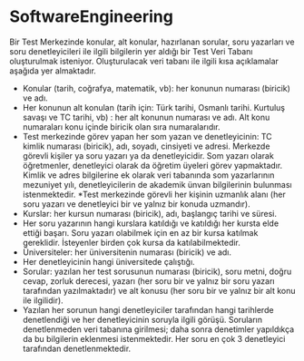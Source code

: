 # SoftwareEngineering


 Bir Test Merkezinde konular, alt konular, hazırlanan sorular, 
 soru yazarları ve soru denetleyicileri ile ilgili bilgilerin yer aldığı bir Test Veri Tabanı oluşturulmak isteniyor. 
 Oluşturulacak veri tabanı ile ilgili kısa açıklamalar aşağıda yer almaktadır. 
 
* Konular (tarih, coğrafya, matematik, vb): her konunun numarası (biricik) ve adı. 
* Her konunun alt konulan (tarih için: Türk tarihi, Osmanlı tarihi. Kurtuluş savaşı ve TC tarihi, vb) : her alt konunun numarası ve adı. Alt konu numaraları konu içinde biricik olan sıra numaralarıdır. 
* Test merkezinde görev yapan her som yazan ve denetleyicinin: TC kimlik numarası (biricik), adı, soyadı, cinsiyeti ve adresi. Merkezde görevli kişiler ya soru yazarı ya da denetleyicidir. Som yazarı olarak öğretmenler, denetleyici olarak da öğretim üyeleri görev yapmaktadır. Kimlik ve adres bilgilerine ek olarak veri tabanında som yazarlarının mezuniyet yılı, denetleyicilerin de akademik ünvan bilgilerinin bulunması istenmektedir. 
*Test merkezinde görevli her kişinin uzmanlık alanı (her soru yazarı ve denetleyici bir ve yalnız bir konuda uzmandır). 
* Kurslar: her kursun numarası (biricik), adı, başlangıç tarihi ve süresi. 
* Her soru yazarının hangi kurslara katıldığı ve katıldığı her kursta elde ettiği başarı. Soru yazarı olabilmek için en az bir kursa katılmak gereklidir. İsteyenler birden çok kursa da katılabilmektedir. 
* Üniversiteler: her üniversitenin numarası (biricik) ve adı. 
* Her denetleyicinin hangi üniversitede çalıştığı. 
* Sorular: yazılan her test sorusunun numarası (biricik), soru metni, doğru cevap, zorluk derecesi, yazarı (her soru bir ve yalnız bir soru yazarı tarafından yazılmaktadır) ve alt konusu (her soru bir ve yalnız bir alt konu ile ilgilidir). 
* Yazılan her sorunun hangi denetleyiciler tarafından hangi tarihlerde denetlendiği ve her denetleyicinin soruyla ilgili görüşü. Soruların denetlenmeden veri tabanına girilmesi; daha sonra denetimler yapıldıkça da bu bilgilerin eklenmesi istenmektedir. Her soru en çok 3 denetleyici tarafından denetlenmektedir. 
